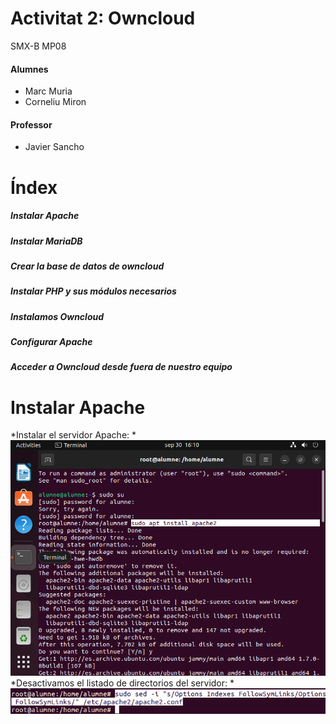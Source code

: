 # Activitat 2: Owncloud

SMX-B MP08

####  Alumnes
* Marc Muria 
* Corneliu Miron

#### Professor
* Javier Sancho 

# Índex
##### Instalar Apache
##### Instalar MariaDB
##### Crear la base de datos de owncloud
##### Instalar PHP y sus módulos necesarios
##### Instalamos Owncloud
##### Configurar Apache
##### Acceder a Owncloud desde fuera de nuestro equipo

# Instalar Apache
*Instalar el servidor Apache:
*![imatge](com1.png)
*Desactivamos el listado de directorios del servidor:
*![imatge](com2.png)




